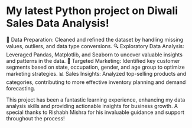 # My latest Python project on Diwali Sales Data Analysis!

🔧 Data Preparation: Cleaned and refined the dataset by handling missing values, outliers, and data type conversions.
🔍 Exploratory Data Analysis: Leveraged Pandas, Matplotlib, and Seaborn to uncover valuable insights and patterns in the data.
🎯 Targeted Marketing: Identified key customer segments based on state, occupation, gender, and age group to optimize marketing strategies.
📊 Sales Insights: Analyzed top-selling products and categories, contributing to more effective inventory planning and demand forecasting.

This project has been a fantastic learning experience, enhancing my data analysis skills and providing actionable insights for business growth. A special thanks to Rishabh Mishra for his invaluable guidance and support throughout the process!
